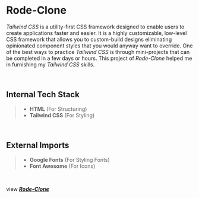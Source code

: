 # **Rode-Clone**
*Tailwind CSS* is a utility-first CSS framework designed to enable users to create applications faster and easier. It is a highly customizable, low-level CSS framework that allows you to custom-build designs eliminating opinionated component styles that you would anyway want to override. One of the best ways to practice *Tailwind CSS* is through mini-projects that can be completed in a few days or hours. This project of *Rode-Clone* helped me in furnishing my *Tailwind CSS* skills.
<p>&nbsp;</p>

## **Internal Tech Stack**
> - **HTML** (For Structuring)
> - **Tailwind CSS** (For Styling)
<p>&nbsp;</p>

## **External Imports**
> - **Google Fonts** (For Styling Fonts)
> - **Font Awesome** (For Icons)
<p>&nbsp;</p>

view [***Rode-Clone***](https://rode-yash.vercel.app)